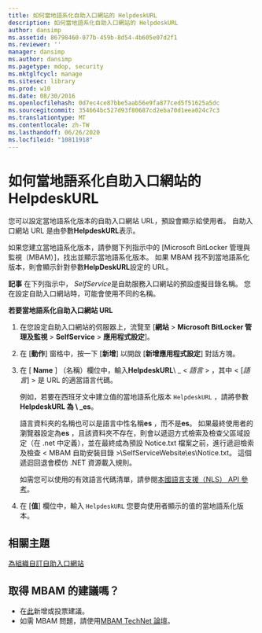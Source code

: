 ```yaml
---
title: 如何當地語系化自助入口網站的 HelpdeskURL
description: 如何當地語系化自助入口網站的 HelpdeskURL
author: dansimp
ms.assetid: 86798460-077b-459b-8d54-4b605e07d2f1
ms.reviewer: ''
manager: dansimp
ms.author: dansimp
ms.pagetype: mdop, security
ms.mktglfcycl: manage
ms.sitesec: library
ms.prod: w10
ms.date: 08/30/2016
ms.openlocfilehash: 0d7ec4ce87bbe5aab56e9fa877ced5f51625a5dc
ms.sourcegitcommit: 354664bc527d93f80687cd2eba70d1eea024c7c3
ms.translationtype: MT
ms.contentlocale: zh-TW
ms.lasthandoff: 06/26/2020
ms.locfileid: "10811918"
---
```

# 如何當地語系化自助入口網站的 HelpdeskURL


您可以設定當地語系化版本的自助入口網站 URL，預設會顯示給使用者。 自助入口網站 URL 是由參數**HelpdeskURL**表示。

如果您建立當地語系化版本，請參閱下列指示中的 [Microsoft BitLocker 管理與監視（MBAM）]，找出並顯示當地語系化版本。 如果 MBAM 找不到當地語系化版本，則會顯示針對參數**HelpDeskURL**設定的 URL。

**記事** 在下列指示中， *SelfService*是自助服務入口網站的預設虛擬目錄名稱。 您在設定自助入口網站時，可能會使用不同的名稱。

 

**若要當地語系化自助入口網站 URL**

1.  在您設定自助入口網站的伺服器上，流覽至 [**網站** &gt; **Microsoft BitLocker 管理及監視** &gt; **SelfService** &gt; **應用程式設定**]。

2.  在 [**動作**] 窗格中，按一下 [**新增**] 以開啟 [**新增應用程式設定**] 對話方塊。

3.  在 [ **Name** ] （名稱）欄位中，輸入**HelpdeskURL**\ _ &lt; *語言* &gt; ，其中 &lt; [*語言*] &gt; 是 URL 的適當語言代碼。

    例如，若要在西班牙文中建立值的當地語系化版本 `HelpdeskURL` ，請將參數**HelpdeskURL 為 \ _es**。

    語言資料夾的名稱也可以是語言中性名稱**es** ，而不是**es**。 如果最終使用者的瀏覽器設定為**es** ，且該資料夾不存在，則會以遞迴方式檢索及檢查父區域設定（在 .net 中定義），並在最終成為預設 Notice.txt 檔案之前，進行遞迴檢索及檢查 &lt; MBAM 自助安裝目錄 &gt;\\SelfServiceWebsite\\es\\Notice.txt。 這個遞迴回退會模仿 .NET 資源載入規則。

    如需您可以使用的有效語言代碼清單，請參閱[本國語言支援（NLS） API 參考](https://go.microsoft.com/fwlink/?LinkId=317947)。

4.  在 [**值**] 欄位中，輸入 `HelpdeskURL` 您要向使用者顯示的值的當地語系化版本。



## 相關主題


[為組織自訂自助入口網站](customizing-the-self-service-portal-for-your-organization.md)

 

 
## 取得 MBAM 的建議嗎？
- 在[此](http://mbam.uservoice.com/forums/268571-microsoft-bitlocker-administration-and-monitoring)新增或投票建議。 
- 如需 MBAM 問題，請使用[MBAM TechNet 論壇](https://social.technet.microsoft.com/Forums/home?forum=mdopmbam)。




